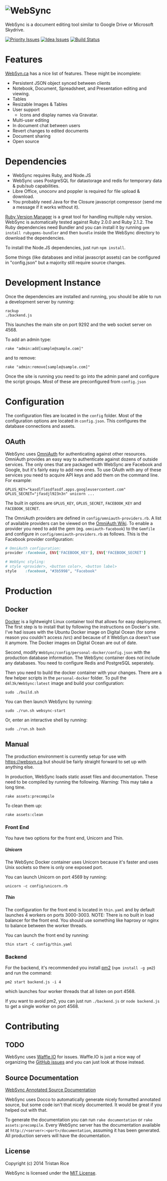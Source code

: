 # ![WebSync](https://github.com/d4l3k/WebSync/raw/master/public/img/logo-github.png)
WebSync is a document editing tool similar to Google Drive or Microsoft Skydrive.

[![Priority Issues](https://badge.waffle.io/d4l3k/WebSync.png?label=ready&title=Issues)](https://waffle.io/d4l3k/WebSync)  [![Idea Issues](https://badge.waffle.io/d4l3k/WebSync.png?label=Low%20Priority&title=Ideas)](https://waffle.io/d4l3k/WebSync)  [![Build Status](https://travis-ci.org/d4l3k/WebSync.svg?branch=master)](https://travis-ci.org/d4l3k/WebSync)

# Features
[WebSyn.ca](https://websyn.ca) has a nice list of features. These might be incomplete:

* Persistent JSON object synced between clients
* Notebook, Document, Spreadsheet, and Presentation editing and viewing.
* Tables
* Resizable Images & Tables
* User support
    - Icons and display names via Gravatar.
* Multi-user editing
* In document chat between users
* Revert changes to edited documents
* Document sharing
* Open source


# Dependencies
* WebSync requires Ruby, and Node.JS
* WebSync uses PostgreSQL for datastorage and redis for temporary data & pub/sub capabilities.
* Libre Office, unoconv and poppler is required for file upload & download.
* You probably need Java for the Closure javascript compressor (send me a message if it works without it).

[Ruby Version Manager](https://rvm.io/) is a great tool for handling multiple ruby version. WebSync is automatically tested against Ruby 2.0.0 and Ruby 2.1.2.
The Ruby dependencies need Bundler and you can install it by running `gem install rubygems-bundler` and then `bundle` inside the WebSync directory to download the dependencies.

To install the Node.JS dependencies, just run `npm install`.

Some things (like databases and initial javascript assets) can be configured in "config.json" but a majority still require source changes.

# Development Instance
Once the dependencies are installed and running, you should be able to run a development server by running:
```
rackup
./backend.js
```
This launches the main site on port 9292 and the web socket server on 4568.

To add an admin type:
```
rake "admin:add[sample@sample.com]"
```
and to remove:
```
rake "admin:remove[sample@sample.com]"
```

Once the site is running you need to go into the admin panel and configure the script groups. Most of these are preconfigured from `config.json`

# Configuration
The configuration files are located in the `config` folder. Most of the configuration options are located in `config.json`. This configures the database connections and assets.

## OAuth
WebSync uses [OmniAuth](https://github.com/intridea/omniauth) for authenticating against other resources. OmniAuth provides an easy way to authenticate against dozens of outside services. The only ones that are packaged with WebSync are Facebook and Google, but it's fairly easy to add new ones. To use OAuth with any of these services you need to acquire API keys and add them on the command line. For example:
```
GPLUS_KEY="kasdlflasdfasdf.apps.googleusercontent.com" GPLUS_SECRET="jfasdjl923n3n" unicorn ...
```
The built in options are `GPLUS_KEY`, `GPLUS_SECRET`, `FACEBOOK_KEY` and `FACEBOOK_SECRET`.

The OmniAuth providers are defined in `config/omniauth-providers.rb`. A list of available providers can be viewed on the [OmniAuth Wiki](https://github.com/intridea/omniauth/wiki/List-of-Strategies). To enable a provider you need to add the gem (eg. `omniauth-facebook`) to the `Gemfile` and configure in `config/omniauth-providers.rb` as follows. This is the Facebook provider configuration:

```ruby
# OmniAuth configuration:
provider :facebook, ENV['FACEBOOK_KEY'], ENV['FACEBOOK_SECRET']

# WebSync styling:
# style <provider>, <button color>, <button label>
style    :facebook, "#3b5998", "Facebook"

```

# Production
## Docker
[Docker](http://www.docker.io/) is a lightweight Linux container tool that allows for easy deployment. The first step is to install that by following the instructions on Docker's site. I've had issues with the Ubuntu Docker image on Digital Ocean (for some reason you couldn't access /src) and because of it WebSyn.ca doesn't use it anymore. The Docker images on Digital Ocean are out of date.

Second, modify `WebSync/config/personal-docker/config.json` with the production database information. The WebSync container does not include any databases. You need to configure Redis and PostgreSQL seperately.

Then you need to build the docker container with your changes. There are a few helper scripts in the `personal-docker` folder. To pull the `d4l3k/WebSync:latest` image and build your configuration:
```
sudo ./build.sh
```
You can then launch WebSync by running:
```
sudo ./run.sh websync-start
```
Or, enter an interactive shell by running:
```
sudo ./run.sh bash
```

## Manual
The production environment is currently setup for use with https://websyn.ca but should be fairly straight forward to set up with anything else.

In production, WebSync loads static asset files and documentation. These need to be compiled by running the following. Warning: This may take a long time.
```
rake assets:precompile
```
To clean them up:
```
rake assets:clean
```
### Front End
You have two options for the front end, Unicorn and Thin.

##### Unicorn
The WebSync Docker container uses Unicorn because it's faster and uses Unix sockets so there is only one exposed port.

You can launch Unicorn on port 4569 by running:
```
unicorn -c config/unicorn.rb
```

##### Thin
The configuration for the front end is located in `thin.yaml` and by default launches 4 workers on ports 3000-3003. NOTE: There is no built in load balancer for the front end. You should use something like haproxy or nginx to balance between the worker threads.

You can launch the front end by running:
```
thin start -C config/thin.yaml
```

### Backend
For the backend, it's recommended you install [pm2](https://github.com/Unitech/pm2) (`npm install -g pm2`) and run the command:
```
pm2 start backend.js -i 4
```
which launches four worker threads that all listen on port 4568.

If you want to avoid pm2, you can just run `./backend.js` or `node backend.js` to get a single worker on port 4568.

# Contributing

## TODO
WebSync uses [Waffle.IO](https://waffle.io/d4l3k/WebSync) for issues. Waffle.IO is just a nice way of organizing the [GitHub issues](https://github.com/d4l3k/WebSync/issues) and you can just look at those instead.


## Source Documentation
[WebSync Annotated Source Documentation](https://websyn.ca/documentation)

WebSync uses Docco to automatically generate nicely formatted annotated source, but some code isn't that nicely documented. It would be great if you helped out with that.

To generate the documentation you can run `rake documentation` or `rake assets:precompile`. Every WebSync server has the documentation available at `http://<server>:<port>/documentation`, assuming it has been generated. All production servers will have the documentation.


License
----
Copyright (c) 2014 Tristan Rice

WebSync is licensed under the [MIT License](http://opensource.org/licenses/MIT).
